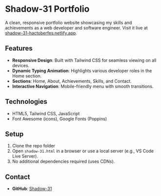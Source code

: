 # Shadow-31 Portfolio

A clean, responsive portfolio website showcasing my skills and achievements as a web developer and software engineer. Visit it live at [shadow-31-hactoberfes.netlify.app](https://shadow-31-hactoberfes.netlify.app/).

## Features

- **Responsive Design**: Built with Tailwind CSS for seamless viewing on all devices.
- **Dynamic Typing Animation**: Highlights various developer roles in the Home section.
- **Sections**: Home, About, Achievements, Skills, and Contact.
- **Interactive Navigation**: Mobile-friendly menu with smooth transitions.

## Technologies

- HTML5, Tailwind CSS, JavaScript
- Font Awesome (icons), Google Fonts (Poppins)

## Setup

1. Clone the repo folder
2. Open `shadow-31.html` in a browser or use a local server (e.g., VS Code Live Server).
3. No additional dependencies required (uses CDNs).

## Contact

- **GitHub**: [Shadow-31](https://github.com/Shadow-31)


